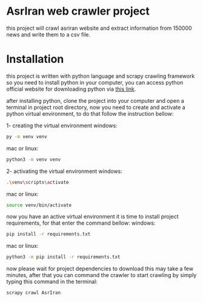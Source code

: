 # AsrIran web crawler project

this project will crawl asriran website and extract information from 150000 news and write them to a csv file.

# Installation

this project is written with python language and scrapy crawling framework so you need to install python in your computer,
you can access python official website for downloading python via [this link](https://www.python.org/).

after installing python, clone the project into your computer and open a terminal in project root directory, now you need to create
and activate a python virtual environment, to do that follow the instruction bellow:

1- creating the virtual environment
windows:

```bash
py -m venv venv
```
mac or linux:

```bash
python3 -m venv venv
```

2- activating the virtual environment
windows:

```bash
.\venv\scripts\activate
```

mac or linux:

```bash
source venv/bin/activate
```
now you have an active virtual environment it is time to install project requirements, for that enter the command bellow:
windows:

```bash
pip install -r requirements.txt
```

mac or linux:

```bash
python3 -m pip install -r requirements.txt
```
now please wait for project dependencies to download this may take a few minutes, after that you can command the crawler to start crawling by simply typing
this command in the terminal:

```bash
scrapy crawl AsrIran
```


